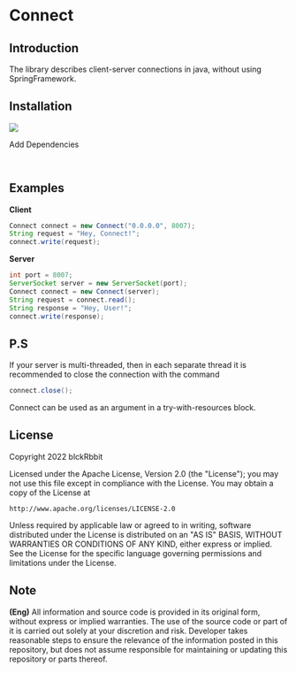 # Сonnect

## Introduction

The library describes client-server connections in java, without using SpringFramework.

## Installation

[![](https://jitpack.io/v/Evleaps/SafeCoroutines.svg)](https://jitpack.io/#Evleaps/SafeCoroutines)

Add Dependencies

```groovy
  
```

## Examples

**Client**

```java
Connect connect = new Connect("0.0.0.0", 8007);
String request = "Hey, Connect!";
connect.write(request);
```


**Server**

```java
int port = 8007;
ServerSocket server = new ServerSocket(port);
Connect connect = new Connect(server);
String request = connect.read();
String response = "Hey, User!";
connect.write(response);
```

## P.S


If your server is multi-threaded, then in each separate thread it is recommended to close the connection with the command

```java
connect.close();
```

Connect can be used as an argument in a try-with-resources block.

## License

Copyright 2022 blckRbbit

Licensed under the Apache License, Version 2.0 (the "License");
you may not use this file except in compliance with the License.
You may obtain a copy of the License at

    http://www.apache.org/licenses/LICENSE-2.0

Unless required by applicable law or agreed to in writing, software
distributed under the License is distributed on an "AS IS" BASIS,
WITHOUT WARRANTIES OR CONDITIONS OF ANY KIND, either express or implied.
See the License for the specific language governing permissions and
limitations under the License.

## Note

**(Eng)**
All information and source code is provided in its original form,
without express or implied warranties. The use of the source code or part of it is carried out
solely at your discretion and risk. Developer takes reasonable steps to
ensure the relevance of the information posted in this repository, but does not assume
responsible for maintaining or updating this repository or parts thereof.